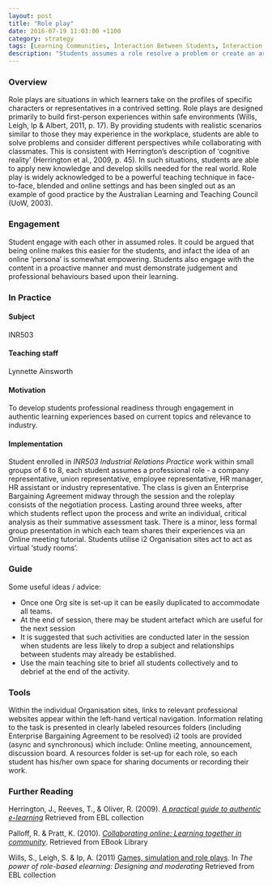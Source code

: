 ```yaml
---
layout: post
title: "Role play"
date: 2016-07-19 11:03:00 +1100
category: strategy
tags: [Learning Communities, Interaction Between Students, Interaction with the Professions,] 
description: "Students assumes a role resolve a problem or create an artefact"
---
```


### Overview

Role plays are situations in which learners take on the profiles of specific characters or representatives in a contrived setting. Role plays are designed primarily to build first-person experiences within safe environments (Wills, Leigh, Ip & Albert, 2011, p. 17). By providing students with realistic scenarios similar to those they may experience in the workplace, students are able to solve problems and consider different perspectives while collaborating with classmates. This is consistent with Herrington’s description of ‘cognitive reality’ (Herrington et al., 2009, p. 45). In such situations, students are able to apply new knowledge and develop skills needed for the real world. Role play is widely acknowledged to be a powerful teaching technique in face-to-face, blended and online settings and has been singled out as an example of good practice by the Australian Learning and Teaching Council (UoW, 2003).

### Engagement

Student engage with each other in assumed roles. It could be argued that being online makes this easier for the students, and infact the idea of an online ‘persona’ is somewhat empowering. Students also engage with the content in a proactive manner and must demonstrate judgement and professional behaviours based upon their learning. 

### In Practice

#### Subject 

INR503 

#### Teaching staff

Lynnette Ainsworth

#### Motivation

To develop students professional readiness through engagement in authentic learning experiences based on current topics and relevance to industry.

#### Implementation

Student enrolled in *INR503 Industrial Relations Practice* work within small groups of 6 to 8, each student assumes a professional role - a company representative, union representative, employee representative, HR manager, HR assistant or industry representative. The class is given an Enterprise Bargaining Agreement midway through the session and the roleplay consists of the negotiation process. Lasting around three weeks, after which students reflect upon the process and write an individual, critical analysis as their summative assessment task. There is a minor, less formal group presentation in which each team shares their experiences via an Online meeting tutorial. Students utilise i2 Organisation sites act to act as virtual ‘study rooms’. 

### Guide

Some useful ideas / advice:

- Once one Org site is set-up it can be easily duplicated to accommodate all teams.
- At the end of session, there may be student artefact which are useful for the next session
- It is suggested that such activities are conducted later in the session when students are less likely to drop a subject and relationships between students may already be established.
- Use the main teaching site to brief all students collectively and to debrief at the end of the activity.

### Tools 

Within the individual Organisation sites, links to relevant professional websites appear within the left-hand vertical navigation. Information relating to the task is presented in clearly labeled resources folders (including Enterprise Bargaining Agreement to be resolved) i2 tools are provided (async and synchronous) which include: Online meeting, announcement, discussion board. A resources folder is set-up for each role, so each student has his/her own space for sharing documents or recording their work. 

### Further Reading

<div class="apa-ref" markdown="1">

Herrington, J., Reeves, T., & Oliver, R. (2009). *[A practical guide to authentic e-learning](http://www.csuau.eblib.com.ezproxy.csu.edu.au/patron/FullRecord.aspx?p=465326)* Retrieved from EBL collection

Palloff, R. & Pratt, K. (2010). *[Collaborating online: Learning together in community](http://www.csuau.eblib.com.ezproxy.csu.edu.au/patron/FullRecord.aspx?p=529967)*. Retrieved from EBook Library

Wills, S., Leigh, S. & Ip, A. (2011) [Games, simulation and role plays](http://www.csuau.eblib.com.ezproxy.csu.edu.au/patron/Read.aspx?p=668307&pg=32). In *The power of role-based elearning: Designing and moderating* Retrieved from EBL collection

</div>